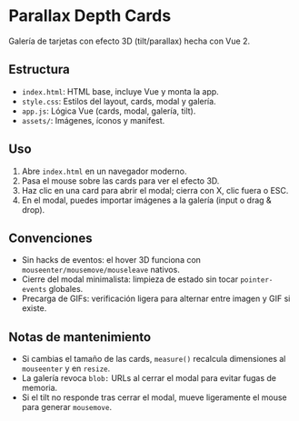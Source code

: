 # Parallax Depth Cards

Galería de tarjetas con efecto 3D (tilt/parallax) hecha con Vue 2.

## Estructura
- `index.html`: HTML base, incluye Vue y monta la app.
- `style.css`: Estilos del layout, cards, modal y galería.
- `app.js`: Lógica Vue (cards, modal, galería, tilt).
- `assets/`: Imágenes, íconos y manifest.

## Uso
1. Abre `index.html` en un navegador moderno.
2. Pasa el mouse sobre las cards para ver el efecto 3D.
3. Haz clic en una card para abrir el modal; cierra con X, clic fuera o ESC.
4. En el modal, puedes importar imágenes a la galería (input o drag & drop).

## Convenciones
- Sin hacks de eventos: el hover 3D funciona con `mouseenter/mousemove/mouseleave` nativos.
- Cierre del modal minimalista: limpieza de estado sin tocar `pointer-events` globales.
- Precarga de GIFs: verificación ligera para alternar entre imagen y GIF si existe.

## Notas de mantenimiento
- Si cambias el tamaño de las cards, `measure()` recalcula dimensiones al `mouseenter` y en `resize`.
- La galería revoca `blob:` URLs al cerrar el modal para evitar fugas de memoria.
- Si el tilt no responde tras cerrar el modal, mueve ligeramente el mouse para generar `mousemove`.
